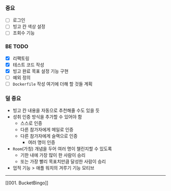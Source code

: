 ### 중요
- [ ] 로그인
- [ ] 빙고 칸 색상 설정
- [ ] 조회수 기능

### BE TODO
- [x] 리팩토링
- [x] 테스트 코드 작성
- [x] 빙고 완료 목표 설정 기능 구현
- [ ] 예외 정의
- [ ] `Dockerfile` 작성
여기에 더해 할 것들 계획
### 덜 중요
- 빙고 칸 내용을 자동으로 추천해줄 수도 있을 듯
- 성취 인증 방식을 추가할 수 있어야 함
	- 스스로 인증
	- 다른 참가자에게 메일로 인증
	- 다른 참가자에게 슬랙으로 인증
		- 여러 명이 인증
- `Room`(가칭) 개념을 두어 여러 명이 챌린지할 수 있도록
	- 기한 내에 가장 많이 한 사람이 승리
	- 또는 가장 빨리 목표치만큼 달성한 사람이 승리
- 업적 기능 > 애플 워치의 겨루기 기능 모티브

---
[[001. BucketBingo]]
